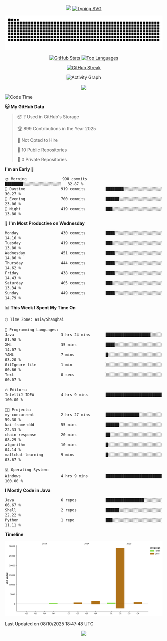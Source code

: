 <!-- -->

<p align="center">
<img src="https://capsule-render.vercel.app/api?type=waving&color=timeGradient&height=300&&section=header&text=HI%20THEME!&fontSize=90&fontAlign=50&fontAlignY=30&desc=I%20am%20AlfonsoKevin!&descAlign=50&descSize=30&descAlignY=60&animation=twinkling" />
    <a align="center" href="https://www.kaijavademo.top/"><img src="https://readme-typing-svg.demolab.com?font=Fira+Code&center=true&pause=1000&width=435&lines=Welcome+to+my+GitHub+profile+page!;%E6%AC%A2%E8%BF%8E%E6%9D%A5%E5%88%B0%E6%88%91%E7%9A%84GitHub%E4%B8%BB%E9%A1%B5%EF%BC%81" alt="Typing SVG" height=200 /> </a>
</p>
 <p align="center"><img src="https://raw.githubusercontent.com/AlfonsoKevin/AlfonsoKevin/output/github-contribution-grid-snake.svg"></p>

</p>


<p align="center" >
  <a href="https://github.com/AlfonsoKevin">  
    <img src="https://github-readme-stats.vercel.app/api/?username=AlfonsoKevin&layout=compact&border_radius=20" width="400"  alt="GitHub Stats" />
  </a>
  <a href="https://www.kaijavademo.top/">
    <img src="https://github-readme-stats.vercel.app/api/top-langs/?username=AlfonsoKevin&layout=compact&border_radius=20" width=400 alt="Top Languages"/>
  </a>
</p>


<p align="center">
    <a href="https://github.com/AlfonsoKevin">
    <img src="https://streak-stats.demolab.com?user=AlfonsoKevin&theme=transparent&hide_border=false%C2%A0%C2%A0%E5%81%87&short_numbers=false%C2%A0%C2%A0%E5%81%87&card_width=595&card_height=234" height="400"  alt="GitHub Streak" />
    </a>
</p>



<p align="center">
    <img width="800" src="https://github-readme-activity-graph.vercel.app/graph?username=AlfonsoKevin&theme=github-compact&hide_border=true&area=true&from=2024-06-01&to=2024-12-31&grid=false&custom_title=Activity%20Graph" alt="Activity Graph" title="Activity Graph" />
</p> 




<p align="center">
	<img align="center" src="https://skillicons.dev/icons?i=idea,java,mysql,redis,spring,rocket,html,css,js,react,linux,py,c,clion,docker,md,stackoverflow&theme=light" />    
</p>


<!--START_SECTION:waka-->
![Code Time](http://img.shields.io/badge/Code%20Time-251%20hrs%2056%20mins-blue)

**🐱 My GitHub Data** 

> 📦 ? Used in GitHub's Storage 
 > 
> 🏆 899 Contributions in the Year 2025
 > 
> 🚫 Not Opted to Hire
 > 
> 📜 10 Public Repositories 
 > 
> 🔑 0 Private Repositories 
 > 
**I'm an Early 🐤** 

```text
🌞 Morning                998 commits         ████████░░░░░░░░░░░░░░░░░   32.87 % 
🌆 Daytime                919 commits         ████████░░░░░░░░░░░░░░░░░   30.27 % 
🌃 Evening                700 commits         ██████░░░░░░░░░░░░░░░░░░░   23.06 % 
🌙 Night                  419 commits         ███░░░░░░░░░░░░░░░░░░░░░░   13.80 % 
```
📅 **I'm Most Productive on Wednesday** 

```text
Monday                   430 commits         ████░░░░░░░░░░░░░░░░░░░░░   14.16 % 
Tuesday                  419 commits         ███░░░░░░░░░░░░░░░░░░░░░░   13.80 % 
Wednesday                451 commits         ████░░░░░░░░░░░░░░░░░░░░░   14.86 % 
Thursday                 444 commits         ████░░░░░░░░░░░░░░░░░░░░░   14.62 % 
Friday                   438 commits         ████░░░░░░░░░░░░░░░░░░░░░   14.43 % 
Saturday                 405 commits         ███░░░░░░░░░░░░░░░░░░░░░░   13.34 % 
Sunday                   449 commits         ████░░░░░░░░░░░░░░░░░░░░░   14.79 % 
```


📊 **This Week I Spent My Time On** 

```text
🕑︎ Time Zone: Asia/Shanghai

💬 Programming Languages: 
Java                     3 hrs 24 mins       ████████████████████░░░░░   81.98 % 
XML                      35 mins             ████░░░░░░░░░░░░░░░░░░░░░   14.07 % 
YAML                     7 mins              █░░░░░░░░░░░░░░░░░░░░░░░░   03.20 % 
GitIgnore file           1 min               ░░░░░░░░░░░░░░░░░░░░░░░░░   00.66 % 
Text                     0 secs              ░░░░░░░░░░░░░░░░░░░░░░░░░   00.07 % 

🔥 Editors: 
IntelliJ IDEA            4 hrs 9 mins        █████████████████████████   100.00 % 

🐱‍💻 Projects: 
my-concurrent            2 hrs 27 mins       ███████████████░░░░░░░░░░   59.30 % 
kai-frame-ddd            55 mins             ██████░░░░░░░░░░░░░░░░░░░   22.33 % 
chain-response           20 mins             ██░░░░░░░░░░░░░░░░░░░░░░░   08.29 % 
algorithm                10 mins             █░░░░░░░░░░░░░░░░░░░░░░░░   04.14 % 
mallchat-learning        9 mins              █░░░░░░░░░░░░░░░░░░░░░░░░   03.67 % 

💻 Operating System: 
Windows                  4 hrs 9 mins        █████████████████████████   100.00 % 
```

**I Mostly Code in Java** 

```text
Java                     6 repos             █████████████████░░░░░░░░   66.67 % 
Shell                    2 repos             ██████░░░░░░░░░░░░░░░░░░░   22.22 % 
Python                   1 repo              ███░░░░░░░░░░░░░░░░░░░░░░   11.11 % 
```



**Timeline**

![Lines of Code chart](https://raw.githubusercontent.com/AlfonsoKevin/AlfonsoKevin/main/assets/bar_graph.png)


 Last Updated on 08/10/2025 18:47:48 UTC
<!--END_SECTION:waka-->

<p align="center">
    <a href="https://github.com/AlfonsoKevin"></a><img src="https://img.shields.io/badge/GitHub-grey?logo=github" />
</p>
